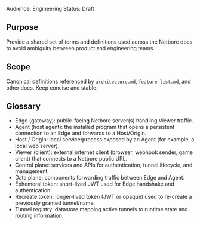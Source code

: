 Audience: Engineering
Status: Draft

Purpose
-------
Provide a shared set of terms and definitions used across the Netbore docs to avoid ambiguity between product and engineering teams.

Scope
-----
Canonical definitions referenced by `architecture.md`, `feature-list.md`, and other docs. Keep concise and stable.

Glossary
-------
- Edge (gateway): public-facing Netbore server(s) handling Viewer traffic.
- Agent (host agent): the installed program that opens a persistent connection to an Edge and forwards to a Host/Origin.
- Host / Origin: local service/process exposed by an Agent (for example, a local web server).
- Viewer (client): external internet client (browser, webhook sender, game client) that connects to a Netbore public URL.
- Control plane: services and APIs for authentication, tunnel lifecycle, and management.
- Data plane: components forwarding traffic between Edge and Agent.
- Ephemeral token: short-lived JWT used for Edge handshake and authentication.
- Recreate token: longer-lived token (JWT or opaque) used to re-create a previously granted tunnel/name.
- Tunnel registry: datastore mapping active tunnels to runtime state and routing information.
